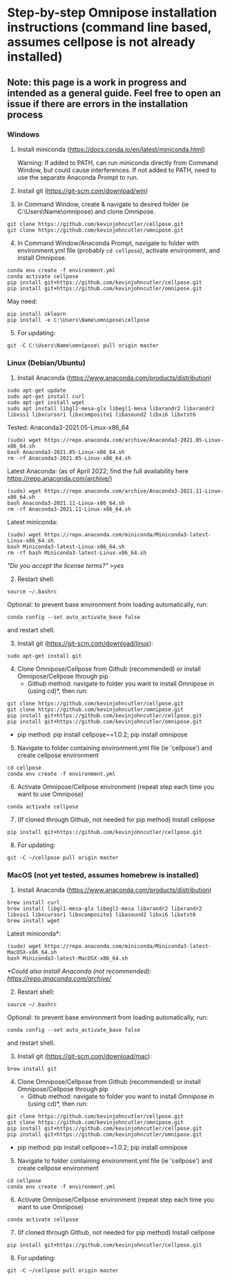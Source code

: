 # Step-by-step Omnipose installation instructions (command line based, assumes cellpose is not already installed)

## Note: this page is a work in progress and intended as a general guide. Feel free to open an issue if there are errors in the installation process

### Windows

1. Install miniconda (https://docs.conda.io/en/latest/miniconda.html)

   Warning: If added to PATH, can run miniconda directly from Command Window, but could cause interferences. If not added to PATH, need to use the separate Anaconda Prompt to run.

2. Install git (https://git-scm.com/download/win)

3. In Command Window, create & navigate to desired folder (ie C:\Users\Name\omnipose\) and clone Omnipose.
```
git clone https://github.com/kevinjohncutler/cellpose.git
git clone https://github.com/kevinjohncutler/omnipose.git
```

4. In Command Window/Anaconda Prompt, navigate to folder with environment.yml file (probably `cd cellpose`), activate environment, and install Omnipose.
```
conda env create -f environment.yml
conda activate cellpose
pip install git+https://github.com/kevinjohncutler/cellpose.git
pip install git+https://github.com/kevinjohncutler/omnipose.git
```

   May need: 
```
pip install sklearn
pip install -e C:\Users\Name\omnipose\cellpose
```

5. For updating:
```
git -C C:\Users\Name\omnipose\ pull origin master
```

### Linux (Debian/Ubuntu)

1. Install Anaconda (https://www.anaconda.com/products/distribution)
```
sudo apt-get update
sudo apt-get install curl
sudo apt-get install wget
sudo apt install libgl1-mesa-glx libegl1-mesa libxrandr2 libxrandr2 libxss1 libxcursor1 libxcomposite1 libasound2 libxi6 libxtst6
```

   Tested: Anaconda3-2021.05-Linux-x86_64
```
(sudo) wget https://repo.anaconda.com/archive/Anaconda3-2021.05-Linux-x86_64.sh 
bash Anaconda3-2021.05-Linux-x86_64.sh 
rm -rf Anaconda3-2021.05-Linux-x86_64.sh 
```

   Latest Anaconda: (as of April 2022; find the full availability here https://repo.anaconda.com/archive/)
```
(sudo) wget https://repo.anaconda.com/archive/Anaconda3-2021.11-Linux-x86_64.sh
bash Anaconda3-2021.11-Linux-x86_64.sh 
rm -rf Anaconda3-2021.11-Linux-x86_64.sh 
```

   Latest miniconda:
```
(sudo) wget https://repo.anaconda.com/miniconda/Miniconda3-latest-Linux-x86_64.sh
bash Miniconda3-latest-Linux-x86_64.sh
rm -rf bash Miniconda3-latest-Linux-x86_64.sh
```

_"Do you accept the license terms?" >yes_

2. Restart shell:
```
source ~/.bashrc
```

   Optional: to prevent base environment from loading automatically, run:
```
conda config --set auto_activate_base false
```
   and restart shell.

3.  Install git (https://git-scm.com/download/linux): 
```
sudo apt-get install git
```

4. Clone Omnipose/Cellpose from Github (recommended) or install Omnipose/Cellpose through pip
   - Github method: navigate to folder you want to install Omnipose in (using cd)*, then run:
```
git clone https://github.com/kevinjohncutler/cellpose.git
git clone https://github.com/kevinjohncutler/omnipose.git
pip install git+https://github.com/kevinjohncutler/cellpose.git
pip install git+https://github.com/kevinjohncutler/omnipose.git
```
   - pip method: pip install cellpose==1.0.2; pip install omnipose

5. Navigate to folder containing environment.yml file (ie 'cellpose') and create cellpose environment
```
cd cellpose
conda env create -f environment.yml
```

6. Activate Omnipose/Cellpose environment (repeat step each time you want to use Omnipose)
```
conda activate cellpose
```

7. (If cloned through Github, not needed for pip method) Install cellpose 
```
pip install git+https://github.com/kevinjohncutler/cellpose.git
```

8. For updating: 
```
git -C ~/cellpose pull origin master
```




### MacOS (not yet tested, assumes homebrew is installed)

1. Install Anaconda (https://www.anaconda.com/products/distribution)
```
brew install curl
brew install libgl1-mesa-glx libegl1-mesa libxrandr2 libxrandr2 libxss1 libxcursor1 libxcomposite1 libasound2 libxi6 libxtst6
brew install wget
```

   Latest miniconda*:
```
(sudo) wget https://repo.anaconda.com/miniconda/Miniconda3-latest-MacOSX-x86_64.sh
bash Miniconda3-latest-MacOSX-x86_64.sh
```
_*Could also install Anaconda (not recommended): https://repo.anaconda.com/archive/_

2. Restart shell:
```
source ~/.bashrc
```

   Optional: to prevent base environment from loading automatically, run:
```
conda config --set auto_activate_base false
```
   and restart shell.

3.  Install git (https://git-scm.com/download/mac): 
```
brew install git
```


4. Clone Omnipose/Cellpose from Github (recommended) or install Omnipose/Cellpose through pip
   - Github method: navigate to folder you want to install Omnipose in (using cd)*, then run:
```
git clone https://github.com/kevinjohncutler/cellpose.git
git clone https://github.com/kevinjohncutler/omnipose.git
pip install git+https://github.com/kevinjohncutler/cellpose.git
pip install git+https://github.com/kevinjohncutler/omnipose.git
```
   - pip method: pip install cellpose==1.0.2; pip install omnipose

5. Navigate to folder containing environment.yml file (ie 'cellpose') and create cellpose environment
```
cd cellpose
conda env create -f environment.yml
```

6. Activate Omnipose/Cellpose environment (repeat step each time you want to use Omnipose)
```
conda activate cellpose
```

7. (If cloned through Github, not needed for pip method) Install cellpose 
```
pip install git+https://github.com/kevinjohncutler/cellpose.git
```

8. For updating: 
```
git -C ~/cellpose pull origin master
```












